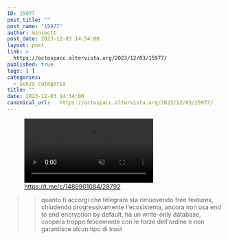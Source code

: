 ```yaml
---
ID: 15977
post_title: ""
post_name: "15977"
author: minioctt
post_date: 2023-12-03 14:54:00
layout: post
link: >
  https://octospacc.altervista.org/2023/12/03/15977/
published: true
tags: [ ]
categories:
  - Senza categoria
title: ""
date: 2023-12-03 14:54:00
canonical_url:   https://octospacc.altervista.org/2023/12/03/15977/
---
```

<!-- wp:video {"autoplay":true,"id":15978,"loop":true,"muted":true} -->
<figure class="wp-block-video"><video autoplay controls loop muted src="{{site.cdnurl}}/assets/uploads/2025/02/doc_2025-02-08_15-22-10.mp4"></video><figcaption class="wp-element-caption"><a href="https://t.me/c/1489901084/28792">https://t.me/c/1489901084/28792</a></figcaption></figure>
<!-- /wp:video -->

<!-- wp:quote -->
<blockquote class="wp-block-quote"><!-- wp:quote -->
<blockquote class="wp-block-quote"><!-- wp:paragraph -->
<p>quanto ti accorgi che telegram sta rimuovendo free features, chiudendo progressivamente l'ecosistema, ancora non usa end to end encryption by default, ha un write-only database, coopera troppo felicemente con le forze dell'ordine e non garantisce alcun tipo di trust</p>
<!-- /wp:paragraph -->

<!-- wp:quote -->
<blockquote class="wp-block-quote"></blockquote>
<!-- /wp:quote --></blockquote>
<!-- /wp:quote --></blockquote>
<!-- /wp:quote -->